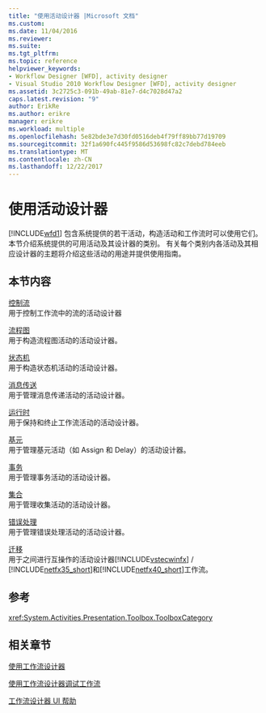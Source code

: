 ```yaml
---
title: "使用活动设计器 |Microsoft 文档"
ms.custom: 
ms.date: 11/04/2016
ms.reviewer: 
ms.suite: 
ms.tgt_pltfrm: 
ms.topic: reference
helpviewer_keywords:
- Workflow Designer [WFD], activity designer
- Visual Studio 2010 Workflow Designer [WFD], activity designer
ms.assetid: 3c2725c3-091b-49ab-81e7-d4c7028d47a2
caps.latest.revision: "9"
author: ErikRe
ms.author: erikre
manager: erikre
ms.workload: multiple
ms.openlocfilehash: 5e82bde3e7d30fd0516deb4f79ff89bb77d19709
ms.sourcegitcommit: 32f1a690fc445f9586d53698fc82c7debd784eeb
ms.translationtype: MT
ms.contentlocale: zh-CN
ms.lasthandoff: 12/22/2017
---
```

# <a name="using-the-activity-designers"></a>使用活动设计器
[!INCLUDE[wfd1](../workflow-designer/includes/wfd1_md.md)] 包含系统提供的若干活动，构造活动和工作流时可以使用它们。 本节介绍系统提供的可用活动及其设计器的类别。 有关每个类别内各活动及其相应设计器的主题将介绍这些活动的用途并提供使用指南。  
  
## <a name="in-this-section"></a>本节内容  
 [控制流](../workflow-designer/control-flow-activity-designers.md)  
 用于控制工作流中的流的活动设计器  
  
 [流程图](../workflow-designer/flowchart-activity-designers.md)  
 用于构造流程图活动的活动设计器。  
  
 [状态机](../workflow-designer/state-machine-activity-designers.md)  
 用于构造状态机活动的活动设计器。  
  
 [消息传送](../workflow-designer/messaging-activity-designers.md)  
 用于管理消息传递活动的活动设计器。  
  
 [运行时](../workflow-designer/runtime-activity-designers.md)  
 用于保持和终止工作流活动的活动设计器。  
  
 [基元](../workflow-designer/primitives-activity-designers.md)  
 用于管理基元活动（如 Assign 和 Delay）的活动设计器。  
  
 [事务](../workflow-designer/transaction-activity-designers.md)  
 用于管理事务活动的活动设计器。  
  
 [集合](../workflow-designer/collection-activity-designers.md)  
 用于管理收集活动的活动设计器。  
  
 [错误处理](../workflow-designer/error-handling-activity-designers.md)  
 用于管理错误处理活动的活动设计器。  
  
 [迁移](../workflow-designer/migration-activity-designers.md)  
 用于之间进行互操作的活动设计器[!INCLUDE[vstecwinfx](../workflow-designer/includes/vstecwinfx_md.md)] / [!INCLUDE[netfx35_short](../workflow-designer/includes/netfx35_short_md.md)]和[!INCLUDE[netfx40_short](../workflow-designer/includes/netfx40_short_md.md)]工作流。  
  
## <a name="reference"></a>参考  
 <xref:System.Activities.Presentation.Toolbox.ToolboxCategory>  
  
## <a name="related-sections"></a>相关章节  
 [使用工作流设计器](../workflow-designer/using-the-workflow-designer.md)  
  
 [使用工作流设计器调试工作流](../workflow-designer/debugging-workflows-with-the-workflow-designer.md)  
  
 [工作流设计器 UI 帮助](../workflow-designer/workflow-designer-ui-help.md)